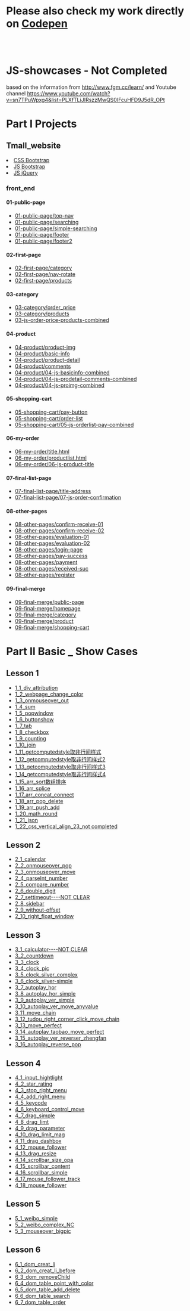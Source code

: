 <h1>Please also check my work directly on <a href="https://codepen.io/puddlejumper26/" target="_blank">Codepen</a> </h1>
<br><br>

 # JS-showcases  - Not Completed 
  based on the information from http://www.fgm.cc/learn/ and Youtube channel https://www.youtube.com/watch?v=sn7TPuWpxg4&list=PLXfTLiJIRszzMwQS0IFcuHFD9J5dR_OPt

# Part I Projects
<h2>Tmall_website</h2>
    <li><a href="projects/tmall_website/css" target="_blank">CSS Bootstrap</a></li>
    <li><a href="projects/tmall_website/js/bootstrap" target="_blank">JS Bootstrap</a></li>
    <li><a href="projects/tmall_website/js/jquery" target="_blank">JS jQuery</a></li>
    <h3>front_end</h3>
        <h4>01-public-page</h4>
            <ul>
                <li><a href="projects/tmall_website/front_end/01-public-page/top-nav.html" target="_blank">01-public-page/top-nav</a></li>
                <li><a href="projects/tmall_website/front_end/01-public-page/searching.html" target="_blank">01-public-page/searching</a></li>
                <li><a href="projects/tmall_website/front_end/01-public-page/simple-searching.html" target="_blank">01-public-page/simple-searching</a></li>
                <li><a href="projects/tmall_website/front_end/01-public-page/footer.html" target="_blank">01-public-page/footer</a></li>
                <li><a href="projects/tmall_website/front_end/01-public-page/footer2.html" target="_blank">01-public-page/footer2</a></li>
            </ul>
        <h4>02-first-page</h4>
            <ul>
                <li><a href="projects/tmall_website/front_end/02-first-page/category.html" target="_blank">02-first-page/category</a></li>
                <li><a href="projects/tmall_website/front_end/02-first-page/nav-rotate.html" target="_blank">02-first-page/nav-rotate</a></li>
                <li><a href="projects/tmall_website/front_end/02-first-page/products.html" target="_blank">02-first-page/products</a></li>
            </ul>
        <h4>03-category</h4>
            <ul>
                <li><a href="projects/tmall_website/front_end/03-category/order-price.html" target="_blank">03-category/order_price</a></li>
                <li><a href="projects/tmall_website/front_end/03-category/products.html" target="_blank">03-category/products</a></li>
                <li><a href="projects/tmall_website/front_end/03-category/03-js-order-price-products.html" target="_blank">03-js-order-price-products-combined</a></li>
            </ul>
        <h4>04-product</h4>
            <ul>
                <li><a href="projects/tmall_website/front_end/04-product/product-img.html" target="_blank">04-product/product-img</a></li>
                <li><a href="projects/tmall_website/front_end/04-product/basic-info.html" target="_blank">04-product/basic-info</a></li>
                <li><a href="projects/tmall_website/front_end/04-product/product-detail.html" target="_blank">04-product/product-detail</a></li>
                <li><a href="projects/tmall_website/front_end/04-product/comments.html" target="_blank">04-product/comments</a></li>
                <li><a href="projects/tmall_website/front_end/04-product/04-js-basicinfo.html" target="_blank">04-product/04-js-basicinfo-combined</a></li>
                <li><a href="projects/tmall_website/front_end/04-product/04-js-prodetail-comments.html" target="_blank">04-product/04-js-prodetail-comments-combined</a></li>
                <li><a href="projects/tmall_website/front_end/04-product/04-js-proimg.html" target="_blank">04-product/04-js-proimg-combined</a></li>
            </ul>   
        <h4>05-shopping-cart</h4>
            <ul>
                <li><a href="projects/tmall_website/front_end/05-shopping-cart/pay-button.html" target="_blank">05-shopping-cart/pay-button</a></li>
                <li><a href="projects/tmall_website/front_end/05-shopping-cart/order-list.html" target="_blank">05-shopping-cart/order-list</a></li>
                <li><a href="projects/tmall_website/front_end/05-shopping-cart/05-js-orderlist-pay.html" target="_blank">05-shopping-cart/05-js-orderlist-pay-combined</a></li>
            </ul>
        <h4>06-my-order</h4>
            <ul>
                <li><a href="projects/tmall_website/front_end/06-my-order/title.html" target="_blank">06-my-order/title.html</a></li>
                <li><a href="projects/tmall_website/front_end/06-my-order/productlist.html" target="_blank">06-my-order/productlist.html</a></li>
                <li><a href="projects/tmall_website/front_end/06-my-order/06-js-product-title.html" target="_blank">06-my-order/06-js-product-title</a></li>
            </ul>
        <h4>07-final-list-page</h4>
            <ul>
                <li><a href="projects/tmall_website/front_end/07-final-list-page/title-address.html" target="_blank">07-final-list-page/title-address</a></li>
                <li><a href="projects/tmall_website/front_end/07-final-list-page/07-js-order-confirmation.html" target="_blank">07-final-list-page/07-js-order-confirmation</a></li>
            </ul>
        <h4>08-other-pages</h4>
            <ul>
                <li><a href="projects/tmall_website/front_end/08-other-pages/confirm-receive-01.html" target="_blank">08-other-pages/confirm-receive-01</a></li>
                <li><a href="projects/tmall_website/front_end/08-other-pages/confirm-receive-02.html" target="_blank">08-other-pages/confirm-receive-02</a></li>
                <li><a href="projects/tmall_website/front_end/08-other-pages/evaluation-01.html" target="_blank">08-other-pages/evaluation-01</a></li>
                <li><a href="projects/tmall_website/front_end/08-other-pages/evaluation-02.html" target="_blank">08-other-pages/evaluation-02</a></li>
                <li><a href="projects/tmall_website/front_end/08-other-pages/login-page.html" target="_blank">08-other-pages/login-page</a></li>
                <li><a href="projects/tmall_website/front_end/08-other-pages/pay-success.html" target="_blank">08-other-pages/pay-success</a></li>
                <li><a href="projects/tmall_website/front_end/08-other-pages/payment.html" target="_blank">08-other-pages/payment</a></li>
                <li><a href="projects/tmall_website/front_end/08-other-pages/received-suc.html" target="_blank">08-other-pages/received-suc</a></li>
                <li><a href="projects/tmall_website/front_end/08-other-pages/register.html" target="_blank">08-other-pages/register</a></li>
            </ul>
        <h4>09-final-merge</h4>
            <ul>
                <li><a href="projects/tmall_website/front_end/09-final-merge/public-page.html" target="_blank">09-final-merge/public-page</a></li>
                <li><a href="projects/tmall_website/front_end/09-final-merge/homepage.html" target="_blank">09-final-merge/homepage</a></li>
                <li><a href="projects/tmall_website/front_end/09-final-merge/category.html" target="_blank">09-final-merge/category</a></li>
                <li><a href="projects/tmall_website/front_end/09-final-merge/product.html" target="_blank">09-final-merge/product</a></li>
                <li><a href="projects/tmall_website/front_end/09-final-merge/shoppingcart.html" target="_blank">09-final-merge/shopping-cart</a></li>
            </ul>

# Part II Basic _ Show Cases
<h2>Lesson 1</h2>
        <ul>
            <li><a href="basic_showcases/lesson1/1_1_div_attribution.html" target="blank">1_1_div_attribution</a></li>
            <li><a href="basic_showcases/lesson1/1_2_webpage_change_color.html" target="blank">1_2_webpage_change_color</a></li>
            <li><a href="basic_showcases/lesson1/1_3_onmouseover_out.html" target="blank">1_3_onmouseover_out</a></li>
            <li><a href="basic_showcases/lesson1/1_4_sum.html" target="blank">1_4_sum</a></li>
            <li><a href="basic_showcases/lesson1/1_5_popwindow.html" target="blank">1_5_popwindow</a></li>
            <li><a href="basic_showcases/lesson1/1_6_buttonshow.html" target="blank">1_6_buttonshow</a></li>
            <li><a href="basic_showcases/lesson1/1_7_tab.html" target="blank">1_7_tab</a></li>
            <li><a href="basic_showcases/lesson1/1_8_checkbox.html" target="blank">1_8_checkbox</a></li>
            <li><a href="basic_showcases/lesson1/1_9_counting.html" target="blank">1_9_counting</a></li>
            <li><a href="basic_showcases/lesson1/1_10_join.html" target="blank">1_10_join</a></li>
            <li><a href="basic_showcases/lesson1/1_11_getcomputedstyle取非行间样式.html" target="blank">1_11_getcomputedstyle取非行间样式 </a></li>
            <li><a href="basic_showcases/lesson1/1_12_getcomputedstyle取非行间样式2.html" target="blank">1_12_getcomputedstyle取非行间样式2 </a></li>
            <li><a href="basic_showcases/lesson1/1_13_getcomputedstyle取非行间样式3.html" target="blank">1_13_getcomputedstyle取非行间样式3 </a></li>
            <li><a href="basic_showcases/lesson1/1_14_getcomputedstyle取非行间样式4.html" target="blank">1_14_getcomputedstyle取非行间样式4 </a></li>
            <li><a href="basic_showcases/lesson1/1_15_arr_sort数组排序.html" target="blank">1_15_arr_sort数组排序</a></li>
            <li><a href="basic_showcases/lesson1/1_16_arr_splice.html" target="blank">1_16_arr_splice</a></li>
            <li><a href="basic_showcases/lesson1/1_17_arr_concat_connect.html" target="blank">1_17_arr_concat_connect</a></li>
            <li><a href="basic_showcases/lesson1/1_18_arr_pop_delete.html" target="blank">1_18_arr_pop_delete</a></li>
            <li><a href="basic_showcases/lesson1/1_19_arr_push_add.html" target="blank">1_19_arr_push_add</a></li>
            <li><a href="basic_showcases/lesson1/1_20_math_round.html" target="_blank">1_20_math_round</a></li>
            <li><a href="basic_showcases/lesson1/1_21_json.html" target="_blank">1_21_json</a></li>
            <li><a href="basic_showcases/lesson1/1_22_css_vertical_align_23_not completed.html" target="_blank">1_22_css_vertical_align_23_not completed</a></li>
        </ul>
    <h2>Lesson 2</h2>
        <ul>
            <li><a href="basic_showcases/lesson2/2_1_calendar.html" target="blank">2_1_calendar</a></li>
            <li><a href="basic_showcases/lesson2/2_2_onmouseover_pop.html" target="blank">2_2_onmouseover_pop</a></li>
            <li><a href="basic_showcases/lesson2/2_3_onmouseover_move.html" target="blank">2_3_onmouseover_move</a></li>
            <li><a href="basic_showcases/lesson2/2_4_parseInt_number.html" target="blank">2_4_parseInt_number</a></li>
            <li><a href="basic_showcases/lesson2/2_5_compare_number.html" target="blank">2_5_compare_number</a></li>
            <li><a href="basic_showcases/lesson2/2_6_double_digit.html" target="blank">2_6_double_digit</a></li>
            <li><a href="basic_showcases/lesson2/2_7_settimeout.html" target="blank">2_7_settimeout----NOT CLEAR</a></li>
            <li><a href="basic_showcases/lesson2/2_8_sidebar.html" target="blank">2_8_sidebar</a></li>
            <li><a href="basic_showcases/lesson2/2_9_without-offset.html" target="blank">2_9_without-offset</a></li>
            <li><a href="basic_showcases/lesson2/2_10_right_float_window.html">2_10_right_float_window</a></li>
        </ul>
    <h2>Lesson 3</h2>
        <ul>
            <li><a href="basic_showcases/lesson3/3_1_calculator.html" target="blank">3_1_calculator----NOT CLEAR</a></li>
            <li><a href="basic_showcases/lesson3/3_2_countdown.html" target="blank">3_2_countdown</a></li>
            <li><a href="basic_showcases/lesson3/3_3_clock.html" target="blank">3_3_clock</a></li>
            <li><a href="basic_showcases/lesson3/3_4_clock_pic.html" target="blank">3_4_clock_pic</a></li>
            <li><a href="basic_showcases/lesson3/3_5_clock_silver_complex.html" target="blank">3_5_clock_silver_complex</a></li>
            <li><a href="basic_showcases/lesson3/3_6_clock_silver-simple.html" target="blank">3_6_clock_silver-simple</a></li>
            <li><a href="basic_showcases/lesson3/3_7_autoplay_hor.html" target="blank">3_7_autoplay_hor</a></li>
            <li><a href="basic_showcases/lesson3/3_8_autoplay_hor_simple.html" target="blank">3_8_autoplay_hor_simple</a></li>
            <li><a href="basic_showcases/lesson3/3_9_autoplay_ver_simple.html" target="blank">3_9_autoplay_ver_simple</a></li>
            <li><a href="basic_showcases/lesson3/3_10_autoplay_ver_move_anyvalue.html" target="blank">3_10_autoplay_ver_move_anyvalue</a></li>
            <li><a href="basic_showcases/lesson3/3_11_move_chain.html" target="blank">3_11_move_chain</a></li>
            <li><a href="basic_showcases/lesson3/3_12_tudou_right_corner_click_move_chain.html" target="_blank">3_12_tudou_right_corner_click_move_chain</a></li>
            <li><a href="basic_showcases/lesson3/3_13_move_perfect.html" target="_blank">3_13_move_perfect</a></li>
            <li><a href="basic_showcases/lesson3/3_14_autoplay_taobao_move_perfect.html" target="_blank">3_14_autoplay_taobao_move_perfect</a></li>
            <li><a href="basic_showcases/lesson3/3_15_autoplay_ver_reverser_zhengfan.html" target="_blank">3_15_autoplay_ver_reverser_zhengfan</a></li>
            <li><a href="basic_showcases/lesson3/3_16_autoplay_reverse_pop.html" target="_blank">3_16_autoplay_reverse_pop</a></li>
        </ul>
        <h2>Lesson 4</h2>
        <ul>
            <li><a href="basic_showcases/lesson4/4_1_input_hightlight.html" target="_blank">4_1_input_hightlight</a></li>
            <li><a href="basic_showcases/lesson4/4_2_star_rating.html" target="_blank">4_2_star_rating</a></li>
            <li><a href="basic_showcases/lesson4/4_3_stop_right_menu.html">4_3_stop_right_menu</a></li>
            <li><a href="basic_showcases/lesson4/4_4_add_right_menu.html" target="_blank">4_4_add_right_menu</a></li>
            <li><a href="basic_showcases/lesson4/4_5_keycode.html" target="_blank">4_5_keycode</a></li>
            <li><a href="basic_showcases/lesson4/4_6_keyboard_control_move.html"target="_blank">4_6_keyboard_control_move</a></li>
            <li><a href="basic_showcases/lesson4/4_7_drag_simple.html" target="_blank">4_7_drag_simple</a></li>
            <li><a href="basic_showcases/lesson4/4_8_drag_limt.html" target="_blank">4_8_drag_limt</a></li>
            <li><a href="basic_showcases/lesson4/4_9_drag_parameter.html" target="_blank">4_9_drag_parameter</a></li>
            <li><a href="basic_showcases/lesson4/4_10_drag_limit_mag.html" target="_blank">4_10_drag_limit_mag</a></li>
            <li><a href="basic_showcases/lesson4/4_11_drag_dashbox.html" target="_blank">4_11_drag_dashbox</a></li>
            <li><a href="basic_showcases/lesson4/4_12_mouse_follower.html">4_12_mouse_follower</a></li>
            <li><a href="basic_showcases/lesson4/4_13_drag_resize.html" target="_blank">4_13_drag_resize</a></li>
            <li><a href="basic_showcases/lesson4/4_14_scrollbar_size_opa.html" target="_blank">4_14_scrollbar_size_opa</a></li>
            <li><a href="basic_showcases/lesson4/4_15_scrollbar_content.html" target="_blank">4_15_scrollbar_content</a></li>
            <li><a href="basic_showcases/lesson4/4_16_scrollbar_simple.html" target="_blank">4_16_scrollbar_simple</a></li>
            <li><a href="basic_showcases/lesson4/4_17_mouse_follower_track.html" target="_blank">4_17_mouse_follower_track</a></li>
            <li><a href="basic_showcases/lesson4/4_18_mouse_follower.html" target="_blank">4_18_mouse_follower</a></li>
        </ul>
        <h2>Lesson 5</h2>
        <ul>
            <li><a href="basic_showcases/lesson5/5_1_weibo_simple.html" target="_blank">5_1_weibo_simple</a></li>
            <li><a href="basic_showcases/lesson5/5_2_weibo_complex_NC.html" target="_blank">5_2_weibo_complex_NC</a></li>
            <li><a href="basic_showcases/lesson5/5_3_mouseover_bigpic.html" target="_blank">5_3_mouseover_bigpic</a></li>
        </ul>
        <h2>Lesson 6</h2>
        <ul>
            <li><a href="basic_showcases/lesson6/6_1_dom_creat_li.html" target="_blank">6_1_dom_creat_li</a></li>
            <li><a href="basic_showcases/lesson6/6_2_dom_creat_li_before.html" target="_blank">6_2_dom_creat_li_before</a></li>
            <li><a href="basic_showcases/lesson6/6_3_dom_removeChild.html" target="_blank">6_3_dom_removeChild</a></li>
            <li><a href="basic_showcases/lesson6/6_4_dom_table_point_with_color.html" target="_blank">6_4_dom_table_point_with_color</a></li>
            <li><a href="basic_showcases/lesson6/6_5_dom_table_add_delete.html" target="_blank">6_5_dom_table_add_delete</a></li>
            <li><a href="basic_showcases/lesson6/6_6_dom_table_search.html" target="_blank">6_6_dom_table_search</a></li>
            <li><a href="basic_showcases/lesson6/6_7_dom_table_order.html" target="_blank">6_7_dom_table_order</a></li>
        </ul>



